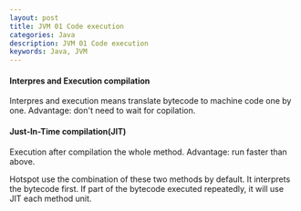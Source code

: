 ```yaml
---
layout: post
title: JVM 01 Code execution
categories: Java
description: JVM 01 Code execution
keywords: Java, JVM
---
```


#### Interpres and Execution compilation
Interpres and execution means translate bytecode to machine code one by one.
Advantage: don't need to wait for copilation.
#### Just-In-Time compilation(JIT)
Execution after compilation the whole method.
Advantage: run faster than above.

Hotspot use the combination of these two methods by default. It interprets the bytecode first. If part of the bytecode executed repeatedly, it will use JIT each method unit.
